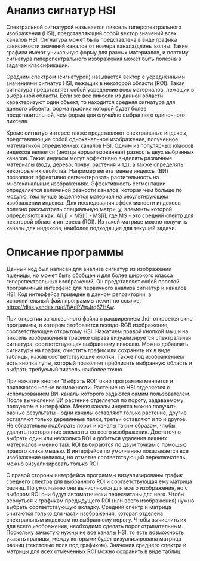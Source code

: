 # Анализ сигнатур HSI

Спектральной сигнатурой называется пиксель гиперспектрального изображения (HSI), представляющий собой вектор значений всех каналов HSI. Сигнатура может быть представлена в виде графика зависимости значений каналов от номера канала/длины волны. Такие графики имеют уникальную форму для разных материалов, и поэтому сигнатура гиперспектрального изображения может быть полезна в задачах классификации. 

Средним спектром (сигнатурой) называется вектор с усредненными значениями сигнатур HSI, лежащих в некоторой области (ROI). Такая сигнатура представляет собой усреднение всех материалов, лежащих в выбранной области. Если же все пиксели из данной области характеризуют один объект, то находится средняя сигнатура для данного объекта, форма графика которой будет более представительной, чем форма для случайно выбранного одиночного пикселя. 

Кроме сигнатур интерес также представляют спектральные индексы, представляющие собой одноканальное изображение, полученное математикой определенных каналов HSI. Одним из популярных классов индексов является (иногда нормализованная) разность двух выбранных каналов. Такие индексы могут эффективно выделять различные материалы (воду, дерево, почву, растения и тд), а также определять некоторые их свойства. Например вегетативные индексы (ВИ) позволяют эффективно сегментировать растительность на многоканальных изображениях. Эффективность сегментации определяется величиной разности каналов, которая чем больше по модулю, тем лучше выделяется материал на результирующем изображении индекса. Для исследования эффективности индексов полезно рассмотреть специальную матрицу, элементы которой определяются как: A[i,j] = MS[j] - MS[i], где MS - это средний спектр для некоторой области интереса (ROI). Из такой матрице можно получить каналы для индексов, наиболее подходящие для текущей задачи. 

# Описание программы

Данный код был написан для анализа сигнатур из изображений пшеницы, но может быть обобщен и для более широкого класса гиперспектральных изображений. Он представляет собой простой программный интерфейс для первичного анализа сигнатур и каналов HSI. Код интерфейса приведен в данном репозитории, а исполнительный файл программы лежит по ссылке: https://disk.yandex.ru/d/8AdPWpJrq67HAw. 

При открытии заголовочного файла с расширением .hdr откроется окно программы, в котором отобразится псевдо-RGB изображение, соответствующее открытому HSI. Нажатием правой кнопкой мыши на пиксель изображения в графике справа визуализируется спектральная сигнатура, соответствующая выбранному пикселю. Можно добавлять сигнатуры на график, очистить график или сохранить их в виде таблицы, нажав соответствующие кнопки. Также под изображением есть кнопка лупы, который позволяет приблизить выбранную область и выбрать требуемый пиксель наиболее точно. 

При нажатии кнопки "Выбрать ROI" окно программы меняется и появляются новые возможности. Растение на HSI отделяется с использованием ВИ, каналы которого задаются самим пользователем. После вычисления ВИ растение отделяется по порогу, задаваемому ползунком в интерфейсе. Меняя каналы индекса можно получить разные результаты - одни каналы оставляют только растение, другие оставляют только деревянные палки, третьи оставляют и то и другое. Не обязательно подбирать порог и каналы таким образом, чтобы удалить посторонние элементы со всего изображения. Достаточно выбрать один или несколько ROI и добиться удаления лишних материалов именно там. ROI выбираются по двум точкам с помощью правого клика мышью. В интерфейсе по умолчанию показывается все изображение целиком, но отметив соответствующий переключатель, можно визуализировать только ROI. 

С правой стороны интерфейса программы визуализированы график среднего спектра для выбранного ROI и соответствующая ему матрица разниц. По умолчанию они вычисляются для всего изображения, но с выбором ROI они будут автоматически пересчитаны для него. Чтобы вернуться к графикам предыдущего ROI (или всего изображения) нужно выбрать соответствующую вкладку. Средний спектр и матрица считаются только для части изображения, которая отделена спектральным индексом по выбранному порогу. Чтобы вычислить их для всего изображения, необходимо сделать порог отрицательным. Поскольку зачастую нужны не все каналы HSI, то есть возможность указать границы, между которыми будет визуализирована матрица разниц (текстовые поля под графиком). Значения среднего спектра и матрицы для всех отмеченных ROI можно сохранить в виде таблиц. 



